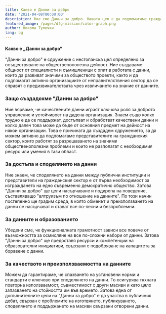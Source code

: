 ```yaml
---
title: Какво е Данни за добро
date: '2021-04-08T00:00:00'
description: Ние сме Данни за добро. Нашата цел е да подпомагаме гражданския сектор в България чрез предоставяне на услуги, свързани с обработката и анализа на данни.
featured_image: /pages/dfg-mission/color-graph.png
author: Никола Тулечки
lang: bg
---
```


#### Какво е „Данни за добро“
"Данни за добро" е сдружение с нестопанска цел определено за осъществяване на общественополезна дейност. Ние създаваме общност от специалисти и съмишленици с опит в работата с данни, които да развиват значими за обществото проекти, както и да подпомагат активно организациите от неправителствения сектор да се справят с предизвикателствата чрез извличането на знание от данните.

### Защо създадохме "Данни за добро"
Ние вярваме, че качествените данни играят ключова роля за доброто управление и устойчивост на дадена организация. Знаем също колко трудно е да се поддържат, достъпват и обработват качествени данни и колко далеч това може да бъде от основния предмет на дейност на някои организации. Това е причината да създадем сдружението, за да можем активно да подпомагаме представителите на гражданския сектор, които работят за разрешаването на значими общественополезни проблеми и които не разполагат с необходимия ресурс или умения в тази област.

### За достъпа и споделянето на данни
Ние знаем, че споделянето на данни между публични институции и представители на гражданския сектор е от първа необходимост за изграждането на едно съвременно демократично общество. Затова "Данни за добро" ще цели насърчаване и подкрепа на поведение, съставляващо "алтруизъм по отношение на данните". По този начин постепенно ще градим среда, в която обменът и преизползването на данни се насърчават и стават все по-лесни и безпроблемни.

### За данните и образованието
Убедени сме, че функционалната грамотност зависи все повече от възможността за осмисляне на все по-сложни набори от данни. Затова "Данни за добро" ще предоставя ресурси и компетенции на образователни инициативи, свързани с подобряване на капацитета за боравене с данни.

### За качеството и преизползваемостта на данните
Можем да гарантираме, че спазването на установени норми и стандарти е ключово при споделянето на данни. То осигурява тяхната повторна използваемост, съвместимост с други масиви и като цяло запазването на стойността им във времето. Затова една от допълнителните цели на "Данни за добро" е да участва в публичния дебат, свързан с проблемите на изготвянето, публикуването, споделянето и поддържането на масиви свързани отворени данни.  


